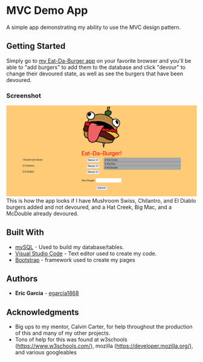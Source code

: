 # MVC Demo App

A simple app demonstrating my ability to use the MVC design pattern.

## Getting Started

Simply go to [my Eat-Da-Burger app](https://whispering-ridge-27306.herokuapp.com/) on your favorite browser and you'll be able to "add burgers" to add them to the database and click "devour" to change their devoured state, as well as see the burgers that have been devoured.

### Screenshot

![Screenshot!](/public/assets/img/EatDaBurger.png?raw=true "Screenshot of the Eat-Da-Burger app")
This is how the app looks if I have Mushroom Swiss, Chilantro, and El Diablo burgers added and not devoured, and a Hat Creek, Big Mac, and a McDouble already devoured.

## Built With

* [mySQL](https://www.mysql.com/) - Used to build my database/tables.
* [Visual Studio Code](https://code.visualstudio.com/) - Text editor used to create my code.
* [Bootstrap](https://getbootstrap.com/) - framework used to create my pages

## Authors

* **Eric Garcia** - [egarcia1868](https://github.com/egarcia1868)

## Acknowledgments

* Big ups to my mentor, Calvin Carter, for help throughout the production of this and many of my other projects.
* Tons of help for this was found at w3schools (https://www.w3schools.com/), mozilla (https://developer.mozilla.org/), and various googleables
